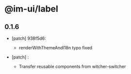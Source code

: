 # @im-ui/label

## 0.1.6
- [patch] 938f5d6:

  - renderWithThemeAndI18n typo fixed
- [patch] :

  - Transfer reusable components from witcher-switcher
